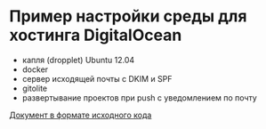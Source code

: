 # Пример настройки среды для хостинга DigitalOcean

* капля (dropplet) Ubuntu 12.04
* docker
* сервер исходящей почты с DKIM и SPF
* gitolite
* развертывание проектов при push с уведомлением по почту

[Документ в формате исходного кода](DigitalOcean.sh)

